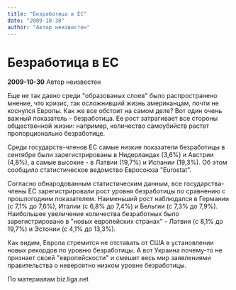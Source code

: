 ```yaml
---
title: "Безработица в ЕС"
date: "2009-10-30"
author: "Автор неизвестен"
---
```


# Безработица в ЕС

**2009-10-30** Автор неизвестен

Еще не так давно среди "образованых слоев" было распространено мнение, что кризис, так осложнивший жизнь американцам, почти не коснулся Европы. Как же все обстоит на самом деле? Вот один очень важный показатель - безработица. Ее рост затрагивает все стороны общественной жизни: например, количество самоубийств растет пропорционально безработице.

Среди государств-членов ЕС самые низкие показатели безработицы в сентябре были зарегистрированы в Нидерландах (3,6%) и Австрии (4,8%), а самые высокие - в Латвии (19,7%) и Испании (19,3%). Об этом сообщило статистическое ведомство Евросоюза "Eurostat".

Согласно обнародованным статистическим данным, все государства-члены ЕС зарегистрировали рост уровня безработицы по сравнению с прошлогодним показателем. Наименьший рост наблюдался в Германии (с 7,1% до 7,6%), Италии (с 6,8% до 7,4%) и Бельгии (с 7,3% до 7,9%). Наибольшее увеличение количества безработных было зарегистрировано в "новых европейских странах" - Латвии (с 8,1% до 19,7%) и Эстонии (с 4,1% до 13,3%).

Как видим, Европа стремится не отставать от США в установлении новых рекордов по уровню безработицы. А вот Украина почему-то не признает своей "европейскости" и смешит весь мир заявлениями правительства о невероятно низком уровне безработицы.

По материалам biz.liga.net